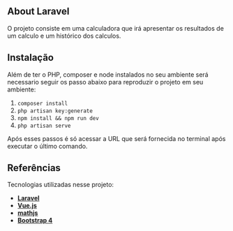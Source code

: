 ## About Laravel

O projeto consiste em uma calculadora que irá apresentar os resultados de um calculo e um histórico dos calculos.

## Instalação

Além de ter o PHP, composer e node instalados no seu ambiente será necessario seguir os passo abaixo para reproduzir o projeto em seu ambiente:

1. `composer install`
2. `php artisan key:generate`
3. `npm install && npm run dev`
4. `php artisan serve`

Após esses passos é só acessar a URL que será fornecida no terminal após executar o último comando.

## Referências

Tecnologias utilizadas nesse projeto:

- **[Laravel](https://laravel.com/docs/8.x)**
- **[Vue.js](hhttps://br.vuejs.org/v2/guide/installation.html)**
- **[mathjs](https://mathjs.org/docs/getting_started.html)**
- **[Bootstrap 4](https://getbootstrap.com/docs/4.0/getting-started/introduction/)**
